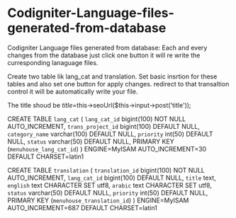# Codigniter-Language-files-generated-from-database
Codigniter Language files generated from database: Each and every changes from the database just click one button it will re write the curresponding lanaguage files.

Create two table lik lang_cat and translation. Set basic insrtion for these tables and also set one button for apply changes. redirect to that transaltion control it will be automatically write your file.

The title shoud be 
 $title=$this->seoUrl($this->input->post('title'));

CREATE TABLE `lang_cat` (
 `lang_cat_id` bigint(100) NOT NULL AUTO_INCREMENT,
 `trans_project_id` bigint(100) DEFAULT NULL,
 `category_name` varchar(100) DEFAULT NULL,
 `priority` int(50) DEFAULT NULL,
 `status` varchar(50) DEFAULT NULL,
 PRIMARY KEY (`menuhouse_lang_cat_id`)
) ENGINE=MyISAM AUTO_INCREMENT=30 DEFAULT CHARSET=latin1

CREATE TABLE `translation` (
 `translation_id` bigint(100) NOT NULL AUTO_INCREMENT,
 `lang_cat_id` bigint(100) DEFAULT NULL,
 `title` text,
 `english` text CHARACTER SET utf8,
 `arabic` text CHARACTER SET utf8,
 `status` varchar(50) DEFAULT NULL,
 `priority` int(50) DEFAULT NULL,
 PRIMARY KEY (`menuhouse_translation_id`)
) ENGINE=MyISAM AUTO_INCREMENT=687 DEFAULT CHARSET=latin1
